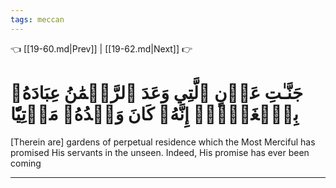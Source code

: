 ```yaml
---
tags: meccan
---
```


👈 [[19-60.md|Prev]] | [[19-62.md|Next]] 👉

# جَنَّـٰتِ عَدۡنٍ ٱلَّتِي وَعَدَ ٱلرَّحۡمَٰنُ عِبَادَهُۥ بِٱلۡغَيۡبِۚ إِنَّهُۥ كَانَ وَعۡدُهُۥ مَأۡتِيّٗا

[Therein are] gardens of perpetual residence which the Most Merciful has promised His servants in the unseen. Indeed, His promise has ever been coming

---

